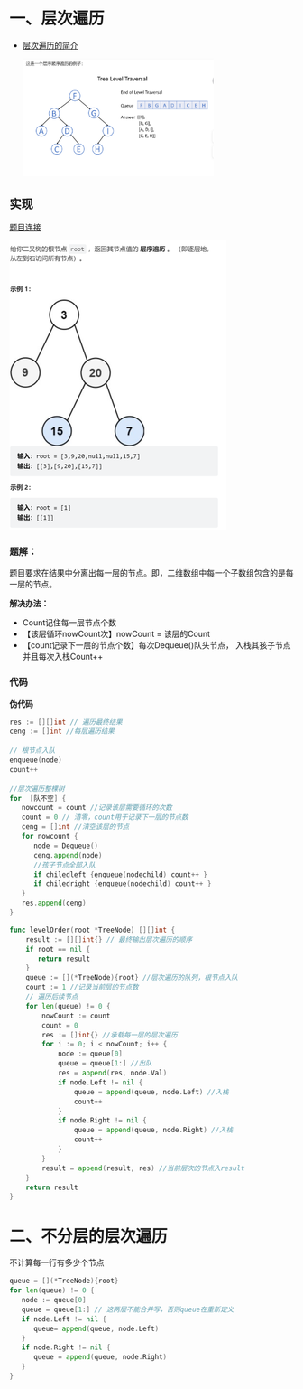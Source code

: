 # 一、层次遍历

- [层次遍历的简介](https://leetcode-cn.com/leetbook/read/data-structure-binary-tree/xej9yc/)

   <img src="pic/%5Bclass%5D%E5%B1%82%E6%AC%A1%E9%81%8D%E5%8E%86.assets/image-20220506101909177.png" alt="image-20220506101909177" style="zoom:33%;" />





## 实现

[题目连接](https://leetcode-cn.com/problems/binary-tree-level-order-traversal/)

<img src="pic/%5Bclass%5D%E5%B1%82%E6%AC%A1%E9%81%8D%E5%8E%86.assets/image-20220506102153445.png" alt="image-20220506102153445" style="zoom: 50%;" />



### 题解：

题目要求在结果中分离出每一层的节点。即，二维数组中每一个子数组包含的是每一层的节点。

**解决办法：**

- Count记住每一层节点个数
- 【该层循环nowCount次】nowCount = 该层的Count
- 【count记录下一层的节点个数】每次Dequeue()队头节点， 入栈其孩子节点并且每次入栈Count++





### 代码

**伪代码**

```go
res := [][]int // 遍历最终结果
ceng := []int //每层遍历结果

// 根节点入队
enqueue(node)
count++

//层次遍历整棵树
for  [队不空] {
   nowcount = count //记录该层需要循环的次数
   count = 0 // 清零，count用于记录下一层的节点数
   ceng = []int //清空该层的节点
   for nowcount {
      node = Dequeue() 
      ceng.append(node)
      //孩子节点全部入队
      if chiledleft {enqueue(nodechild) count++ }
      if chiledright {enqueue(nodechild) count++ }
   }
   res.append(ceng)
}
```



```go
func levelOrder(root *TreeNode) [][]int {
    result := [][]int{} // 最终输出层次遍历的顺序
    if root == nil { 
       return result
    }
    queue := [](*TreeNode){root} //层次遍历的队列，根节点入队
    count := 1 //记录当前层的节点数
    // 遍历后续节点
    for len(queue) != 0 {
        nowCount := count
        count = 0
        res := []int{} //承载每一层的层次遍历
        for i := 0; i < nowCount; i++ {
            node := queue[0] 
            queue = queue[1:] //出队
            res = append(res, node.Val)
            if node.Left != nil {
                queue = append(queue, node.Left) //入栈
                count++
            }
            if node.Right != nil {
                queue = append(queue, node.Right) //入栈
                count++
            }
        }
        result = append(result, res) //当前层次的节点入result
    }
    return result
}
```





# 二、不分层的层次遍历

不计算每一行有多少个节点

```go
queue = [](*TreeNode){root}
for len(queue) != 0 {
   node := queue[0]
   queue = queue[1:] // 这两层不能合并写，否则queue在重新定义
   if node.Left != nil {
      queue= append(queue, node.Left)
   }
   if node.Right != nil {
      queue = append(queue, node.Right) 
   }
}
```

